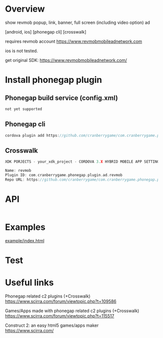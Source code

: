 # Overview #

show revmob popup, link, banner, full screen (including video option) ad

[android, ios] [phonegap cli] [crosswalk]

requires revmob account https://www.revmobmobileadnetwork.com

ios is not tested.

get original SDK: https://www.revmobmobileadnetwork.com/
# Install phonegap plugin #

## Phonegap build service (config.xml) ##
```c
not yet supported
```
## Phonegap cli ##
```c
cordova plugin add https://github.com/cranberrygame/com.cranberrygame.phonegap.plugin.ad.revmob
```
## Crosswalk ##
```c
XDK PORJECTS - your_xdk_project - CORDOVA 3.X HYBRID MOBILE APP SETTINGS - PLUGINS AND PERMISSIONS - Third Party Plugins - Add a Third Party Plugin - Get Plugin from the Web -

Name: revmob
Plugin ID: com.cranberrygame.phonegap.plugin.ad.revmob
Repo URL: https://github.com/cranberrygame/com.cranberrygame.phonegap.plugin.ad.revmob
```
# API #
```javascript

```
# Examples #
<a href="https://github.com/cranberrygame/com.cranberrygame.phonegap.plugin.ad.revmob/blob/master/example/index.html">example/index.html</a>
# Test #

# Useful links #
Phonegap related c2 plugins (+Crosswalk)<br>
https://www.scirra.com/forum/viewtopic.php?t=109586

Games/Apps made with phonegap related c2 plugins (+Crosswalk)<br>
https://www.scirra.com/forum/viewtopic.php?t=115517

Construct 2: an easy html5 games/apps maker<br>
https://www.scirra.com/
